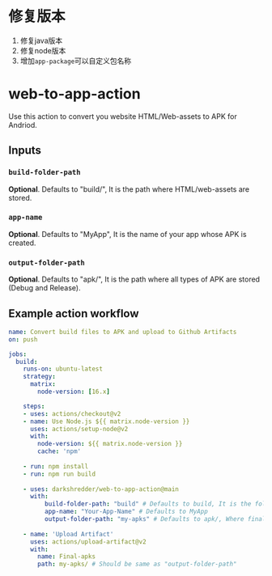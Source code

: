 

# 修复版本
1. 修复java版本
2. 修复node版本
3. 增加`app-package`可以自定义包名称

# web-to-app-action

Use this action to convert you website HTML/Web-assets to APK for Andriod.

## Inputs

### `build-folder-path`

**Optional**. Defaults to "build/", It is the path where HTML/web-assets are stored.

### `app-name`

**Optional**. Defaults to "MyApp", It is the name of your app whose APK is created.

### `output-folder-path`

**Optional**. Defaults to "apk/", It is the path where all types of APK are stored (Debug and Release).


## Example action workflow

```yaml
name: Convert build files to APK and upload to Github Artifacts
on: push

jobs:
  build:
    runs-on: ubuntu-latest
    strategy:
      matrix:
        node-version: [16.x]

    steps:
    - uses: actions/checkout@v2
    - name: Use Node.js ${{ matrix.node-version }}
      uses: actions/setup-node@v2
      with:
        node-version: ${{ matrix.node-version }}
        cache: 'npm'
     
    - run: npm install
    - run: npm run build
 
    - uses: darkshredder/web-to-app-action@main
      with:
          build-folder-path: "build" # Defaults to build, It is the folder where build files or html are stored
          app-name: "Your-App-Name" # Defaults to MyApp
          output-folder-path: "my-apks" # Defaults to apk/, Where final APK files are created
    
    - name: 'Upload Artifact'
      uses: actions/upload-artifact@v2
      with:
        name: Final-apks
        path: my-apks/ # Should be same as "output-folder-path"
```
